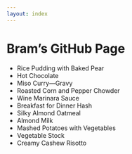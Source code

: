 ```yaml
---
layout: index
---
```


# Bram’s GitHub Page
 
* Rice Pudding with Baked Pear
* Hot Chocolate
* Miso Curry—Gravy
* Roasted Corn and Pepper Chowder
* Wine Marinara Sauce
* Breakfast for Dinner Hash
* Silky Almond Oatmeal
* Almond Milk
* Mashed Potatoes with Vegetables
* Vegetable Stock
* Creamy Cashew Risotto
